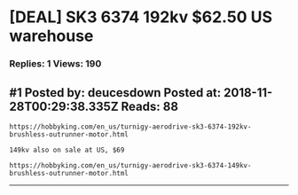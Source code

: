 # \[DEAL\] SK3 6374 192kv $62.50 US warehouse

### Replies: 1 Views: 190

## \#1 Posted by: deucesdown Posted at: 2018-11-28T00:29:38.335Z Reads: 88

```
https://hobbyking.com/en_us/turnigy-aerodrive-sk3-6374-192kv-brushless-outrunner-motor.html

149kv also on sale at US, $69

https://hobbyking.com/en_us/turnigy-aerodrive-sk3-6374-149kv-brushless-outrunner-motor.html
```

---
